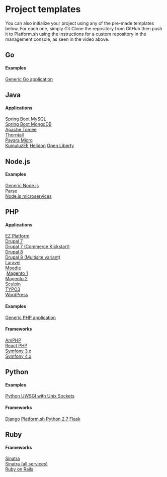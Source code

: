 # Project templates

You can also initialize your project using any of the pre-made templates below.  For each one, simply Git Clone the repository from GitHub then push it to Platform.sh using the instructions for a custom repository in the management console, as seen in the video above.

## Go

<section class="examples-lists">

<div>
  <h4>Examples</h4>
  <a href="https://github.com/platformsh-templates/golang">Generic Go application</a>
</div>

</section>

## Java

<section class="examples-lists">

<div>
  <h4>Applications</h4>
  <a href="https://github.com/platformsh-templates/spring-boot-maven-mysql">Spring Boot MySQL</a><br />
  <a href="https://github.com/platformsh-templates/spring-mvc-maven-mongodb">Spring Boot MongoDB</a><br />
  <a href="https://github.com/platformsh-templates/microprofile-tomee">Apache Tomee</a><br />
  <a href="https://github.com/platformsh-templates/microprofile-thorntail">Thorntail</a><br />
  <a href="https://github.com/platformsh-templates/microprofile-payara">Payara Micro</a><br />
  <a href="https://github.com/platformsh-templates/microprofile-kumuluzee">KumuluzEE</a>
  <a href="https://github.com/platformsh-templates/microprofile-helidon">Helidon</a>
  <a href="https://github.com/platformsh-templates/microprofile-openliberty">Open Liberty</a>

</div>

</section>

## Node.js

<section class="examples-lists">

<div>
  <h4>Examples</h4>
  <a href="https://github.com/platformsh/platformsh-example-nodejs">Generic Node.js</a><br />
  <a href="https://github.com/platformsh/platformsh-example-parseit">Parse</a><br />
  <a href="https://github.com/platformsh/platformsh-example-nodejs-microservices">Node.js microservices</a>
</div>

</section>

## PHP

<section class="examples-lists">

<div>
  <h4>Applications</h4>
  <a href="https://github.com/platformsh/platformsh-example-ezplatform">EZ Platform</a><br />
  <a href="https://github.com/platformsh-templates/drupal7">Drupal 7</a><br />
  <a href="https://github.com/platformsh/platformsh-example-drupalcommerce7">Drupal 7 (Commerce Kickstart)</a><br />
  <a href="https://github.com/platformsh-templates/drupal8">Drupal 8</a><br />
  <a href="https://github.com/platformsh-templates/drupal8-multisite">Drupal 8 (Multisite variant)</a><br />
  <a href="https://github.com/platformsh-templates/laravel">Laravel</a><br />
  <a href="https://github.com/platformsh/platformsh-example-moodle">Moodle</a><br />
  <a href="https://github.com/platformsh/platformsh-example-magento1">Magento 1</a><br />
  <a href="https://github.com/platformsh/platformsh-example-magento">Magento 2</a><br />
  <a href="https://github.com/platformsh/platformsh-example-sculpin">Sculpin</a><br />
  <a href="https://github.com/platformsh/platformsh-example-typo3">TYPO3</a><br />
  <a href="https://github.com/platformsh-templates/wordpress">WordPress</a>
</div>

<div>
  <h4>Examples</h4>
  <a href="https://github.com/platformsh-templates/nodejs">Generic PHP application</a><br />
</div>


<div>
  <h4>Frameworks</h4>
  <a href="https://github.com/platformsh/platformsh-example-amphp">AmPHP</a><br />
  <a href="https://github.com/platformsh/platformsh-example-reactphp">React PHP</a><br />
  <a href="https://github.com/platformsh-templates/symfony3">Symfony 3.x</a><br />
  <a href="https://github.com/platformsh-templates/symfony4">Symfony 4.x</a><br />
</div>

</section>

## Python

<section class="examples-lists">

<div>
  <h4>Examples</h4>
  <a href="https://github.com/platformsh/platformsh-example-python-uwsgi">Python UWSGI with Unix Sockets</a><br />
</div>

<div>
  <h4>Frameworks</h4>
  <a href="https://github.com/platformsh/platformsh-example-django">Django</a>
  <a href="https://github.com/platformsh-templates/flask">Platform.sh Python 2.7 Flask</a><br />
</div>

</section>

## Ruby

<section class="examples-lists">

<div>
  <h4>Frameworks</h4>
  <a href="https://github.com/platformsh/platformsh-example-sinatra">Sinatra</a><br />
  <a href="https://github.com/platformsh/platformsh-example-ruby-sinatra-all-the-services">Sinatra (all services)</a><br />
  <a href="https://github.com/platformsh/platformsh-example-rails">Ruby on Rails</a>
</div>

</section>
